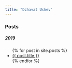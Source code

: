 ```yaml
---
title: "Dzhavat Ushev"
---
```


### Posts

##### 2019

<ul>
  {% for post in site.posts %}
    <li>
      <a href="{{ post.url }}">{{ post.title }}</a>
    </li>
  {% endfor %}
</ul>
